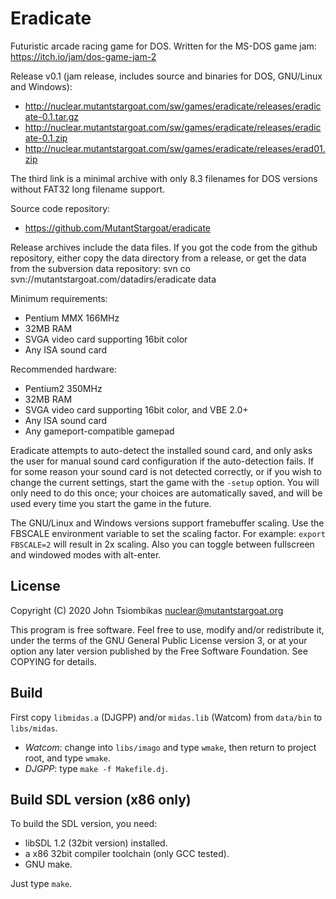Eradicate
=========
Futuristic arcade racing game for DOS.
Written for the MS-DOS game jam: https://itch.io/jam/dos-game-jam-2

Release v0.1 (jam release, includes source and binaries for DOS, GNU/Linux and Windows):
  - http://nuclear.mutantstargoat.com/sw/games/eradicate/releases/eradicate-0.1.tar.gz
  - http://nuclear.mutantstargoat.com/sw/games/eradicate/releases/eradicate-0.1.zip
  - http://nuclear.mutantstargoat.com/sw/games/eradicate/releases/erad01.zip

The third link is a minimal archive with only 8.3 filenames for DOS versions
without FAT32 long filename support.

Source code repository:
  - https://github.com/MutantStargoat/eradicate

Release archives include the data files. If you got the code from the github
repository, either copy the data directory from a release, or get the data from
the subversion data repository:
    svn co svn://mutantstargoat.com/datadirs/eradicate data

Minimum requirements:
  - Pentium MMX 166MHz
  - 32MB RAM
  - SVGA video card supporting 16bit color
  - Any ISA sound card

Recommended hardware:
  - Pentium2 350MHz
  - 32MB RAM
  - SVGA video card supporting 16bit color, and VBE 2.0+
  - Any ISA sound card
  - Any gameport-compatible gamepad

Eradicate attempts to auto-detect the installed sound card, and only asks the
user for manual sound card configuration if the auto-detection fails. If for
some reason your sound card is not detected correctly, or if you wish to change
the current settings, start the game with the `-setup` option. You will only
need to do this once; your choices are automatically saved, and will be used
every time you start the game in the future.

The GNU/Linux and Windows versions support framebuffer scaling. Use the FBSCALE
environment variable to set the scaling factor. For example: `export FBSCALE=2`
will result in 2x scaling. Also you can toggle between fullscreen and windowed
modes with alt-enter.

License
-------
Copyright (C) 2020 John Tsiombikas <nuclear@mutantstargoat.org>

This program is free software. Feel free to use, modify and/or redistribute it,
under the terms of the GNU General Public License version 3, or at your option
any later version published by the Free Software Foundation.
See COPYING for details.

Build
-----
First copy `libmidas.a` (DJGPP) and/or `midas.lib` (Watcom) from `data/bin` to
`libs/midas`.

  - *Watcom*: change into `libs/imago` and type `wmake`, then return to project
    root, and type `wmake`.
  - *DJGPP*: type `make -f Makefile.dj`.

Build SDL version (x86 only)
----------------------------
To build the SDL version, you need:
  - libSDL 1.2 (32bit version) installed.
  - a x86 32bit compiler toolchain (only GCC tested).
  - GNU make.

Just type `make`.
